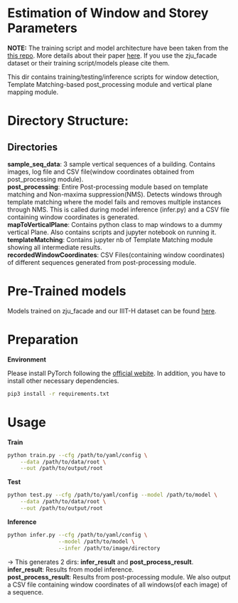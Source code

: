 # Estimation of Window and Storey Parameters 
**NOTE:** The training script and model architecture have been taken from the [this repo](https://github.com/lck1201/win_det_heatmaps). More details about their paper [here](http://jcst.ict.ac.cn/EN/10.1007/s11390-020-0253-4). If you use the zju_facade dataset or their training script/models please cite them.

This dir contains training/testing/inference scripts for window detection, Template Matching-based post_processing module and vertical plane mapping module.

# Directory Structure:

## Directories

**sample_seq_data**: 3 sample vertical sequences of a building. Contains images, log file and CSV file(window coordinates obtained from post_processing module). \
**post_processing**: Entire Post-processing module based on template matching and Non-maxima suppression(NMS). Detects windows through template matching where the model fails and removes multiple instances through NMS. This is called during model inference (infer.py) and a CSV file containing window coordinates is generated.\
**mapToVerticalPlane**: Contains python class to map windows to a dummy vertical Plane. Also contains scripts and jupyter notebook on running it.\
**templateMatching**: Contains jupyter nb of Template Matching module showing all intermediate results. \
**recordedWindowCoordinates**: CSV Files(containing window coordinates) of different sequences generated from post-processing module.

# Pre-Trained models
Models trained on zju_facade and our IIIT-H dataset can be found [here](https://drive.google.com/drive/folders/1untOz0j8zHKBELrTC69r2wu8YpX_TYth?usp=sharing).


# Preparation
**Environment**

Please install PyTorch following the [official webite](https://pytorch.org/). In addition, you have to install other necessary dependencies.
```bash
pip3 install -r requirements.txt
```
# Usage
**Train**
```bash 
python train.py --cfg /path/to/yaml/config \
    --data /path/to/data/root \
    --out /path/to/output/root
```

**Test**
```bash 
python test.py --cfg /path/to/yaml/config --model /path/to/model \
    --data /path/to/data/root \
    --out /path/to/output/root
```


**Inference**
```bash
python infer.py --cfg /path/to/yaml/config \
                --model /path/to/model \
                --infer /path/to/image/directory
```
-> This generates 2 dirs: **infer_result** and **post_process_result**. \
**infer_result**: Results from model inference. \
**post_process_result**: Results from post-processing module. We also output a CSV file containing window coordinates of all windows(of each image) of a sequence. 
